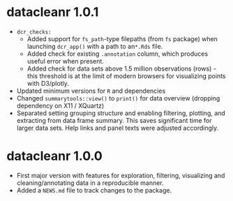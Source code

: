 # datacleanr 1.0.1

* `dcr_checks:`  
  - Added support for `fs_path`-type filepaths (from `fs` package) when launching `dcr_app()` with a path to an`*.Rds` file.
  - Added check for existing `.annotation` column, which produces useful error when present.  
  - Added check for data sets above 1.5 million observations (rows) - this threshold is at the limit of modern browsers for visualizing points with D3/plotly.
* Updated minimum versions for `R` and dependencies
* Changed `summarytools::view()` to `print()` for data overview (dropping dependency on X11 / XQuartz)
* Separated setting grouping structure and enabling filtering, plotting, and extracting from data frame summary.
This saves significant time for larger data sets.
Help links and panel texts were adjusted accordingly.


# datacleanr 1.0.0

* First major version with features for exploration, filtering, visualizing and cleaning/annotating data in a reproducible manner.
* Added a `NEWS.md` file to track changes to the package.
